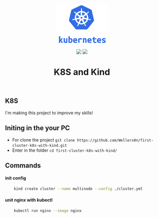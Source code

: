 <p align="center">
    <img src="./kubernetes.png" height="130"/>
</p>
<p align="center">
    <img src="https://img.shields.io/github/last-commit/wellers0n/first-cluster-k8s-with-kind?style=flat-square"/>
    <a href="https://twitter.com/wellers0n_" target="_blank">
        <img src="https://img.shields.io/twitter/url/https/wellers0n_.svg?style=social"/>
    </a>
</p>

<p>
   <h1 align="center">K8S and Kind</h1>
<p/>
    
<br/>

## K8S

I'm making this project to improve my skills!

## Initing in the your PC

- For clone the project `git clone https://github.com/Wellers0n/first-cluster-k8s-with-kind.git`
- Enter in the folder `cd first-cluster-k8s-with-kind/`

## Commands

#### init config

```sh
    kind create cluster --name multinode --config ./cluster.yml
```

#### unit nginx with kubectl

```sh
    kubectl run nginx --image nginx
```